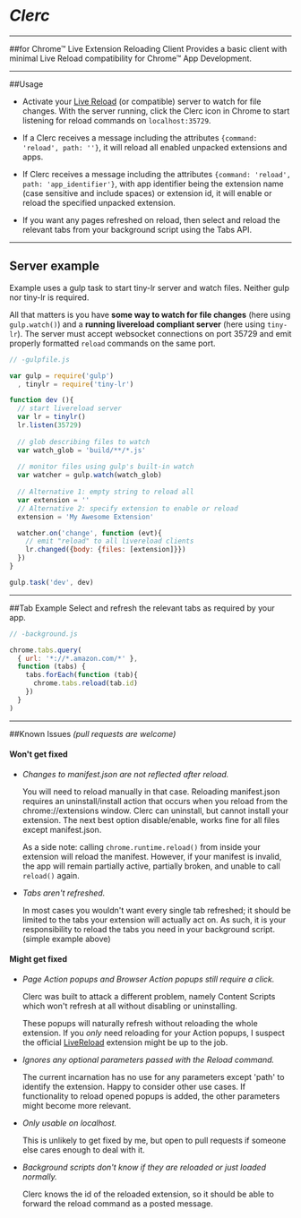 # *Clerc*

----
##for Chrome™ Live Extension Reloading Client
Provides a basic client with minimal Live Reload compatibility for Chrome™ App Development.

----
##Usage
* Activate your [Live Reload](http://livereload.com) (or compatible) server to watch for file changes. With the server running, click the Clerc icon in Chrome to start listening for reload commands on `localhost:35729`.

* If a Clerc receives a message including the attributes ``{command: 'reload', path: ''}``, it will reload all enabled unpacked extensions and apps.

* If Clerc receives a message including the attributes ``{command: 'reload', path: 'app_identifier'}``, with app identifier being the extension name (case sensitive and include spaces) or extension id, it will enable or reload the specified unpacked extension.

* If you want any pages refreshed on reload, then select and reload the relevant tabs from your background script using the Tabs API.

----
## Server example
Example uses a gulp task to start tiny-lr server and watch files. Neither gulp nor tiny-lr is required. 

All that matters is you have **some way to watch for file changes** (here using ``gulp.watch()``) and a **running livereload compliant server** (here using ``tiny-lr``). The server must accept websocket connections on port 35729 and emit properly formatted ``reload`` commands on the same port.

```javascript
// -gulpfile.js

var gulp = require('gulp')
  , tinylr = require('tiny-lr')

function dev (){
  // start livereload server
  var lr = tinylr()
  lr.listen(35729)
  
  // glob describing files to watch
  var watch_glob = 'build/**/*.js'
  
  // monitor files using gulp's built-in watch
  var watcher = gulp.watch(watch_glob)
  
  // Alternative 1: empty string to reload all
  var extension = ''
  // Alternative 2: specify extension to enable or reload
  extension = 'My Awesome Extension'

  watcher.on('change', function (evt){
    // emit "reload" to all livereload clients
    lr.changed({body: {files: [extension]}})
  })
}

gulp.task('dev', dev)
```

----
##Tab Example
Select and refresh the relevant tabs as required by your app.

```javascript
// -background.js

chrome.tabs.query( 
  { url: '*://*.amazon.com/*' },
  function (tabs) {
    tabs.forEach(function (tab){
      chrome.tabs.reload(tab.id)
    })
  }
)
```

----
##Known Issues
*(pull requests are welcome)*

#### Won't get fixed
* *Changes to manifest.json are not reflected after reload.*

    You will need to reload manually in that case. Reloading manifest.json requires an uninstall/install action that occurs when you reload from the chrome://extensions window. Clerc can uninstall, but cannot install your extension. The next best option disable/enable, works fine for all files except manifest.json.

    As a side note: calling ``chrome.runtime.reload()`` from inside your extension will reload the manifest. However, if your manifest is invalid, the app will remain partially active, partially broken, and unable to call ``reload()`` again.

* *Tabs aren't refreshed.*
    
    In most cases you wouldn't want every single tab refreshed; it should be limited to the tabs your extension will actually act on. As such, it is your responsibility to reload the tabs you need in your background script. (simple example above)

#### Might get fixed
* *Page Action popups and Browser Action popups still require a click.*
    
    Clerc was built to attack a different problem, namely Content Scripts which won't refresh at all without disabling or uninstalling.
 
    These popups will naturally refresh without reloading the whole extension. If you *only* need reloading for your Action popups, I suspect the official [LiveReload](http://livereload.com) extension might be up to the job.

* *Ignores any optional parameters passed with the Reload command.*
 
    The current incarnation has no use for any parameters except 'path' to identify the extension. Happy to consider other use cases. If functionality to reload opened popups is added, the other parameters might become more relevant.

* *Only usable on localhost.*
 
    This is unlikely to get fixed by me, but open to pull requests if someone else cares enough to deal with it.

* *Background scripts don't know if they are reloaded or just loaded normally.*
 
    Clerc knows the id of the reloaded extension, so it should be able to forward the reload command as a posted message.
